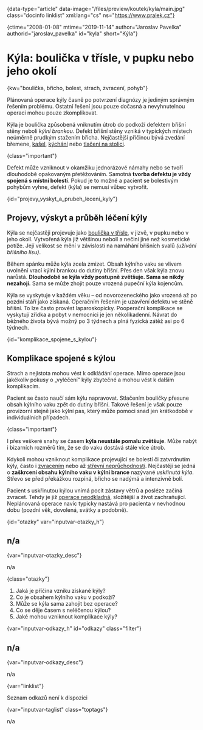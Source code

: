 
{data-type="article" data-image="/files/preview/koutek/kyla/main.jpg" class="docinfo linklist" xml:lang="cs" ns="https://www.pralek.cz"}

{ctime="2008-01-08" mtime="2019-11-14" author="Jaroslav Pavelka" authorid="jaroslav_pavelka" id="kyla" short="Kýla"}

# Kýla: boulička v třísle, v pupku nebo jeho okolí

{kw="boulička, břicho, bolest, strach, zvracení, pohyb"}

Plánovaná operace kýly časně po potvrzení diagnózy je jediným správným řešením problému. Ostatní řešení jsou pouze dočasná a nevyhnutelnou operaci mohou pouze zkomplikovat.

Kýla je boulička způsobená vniknutím útrob do podkoží defektem břišní stěny neboli _kýlní brankou_. Defekt břišní stěny vzniká v typických místech neúměrně prudkým stažením břicha. Nejčastější příčinou bývá zvedání břemene, [kašel][1], [kýchání][2] nebo [tlačení na stolici][3].

{class="important"}

Defekt může vzniknout v okamžiku jednorázové námahy nebo se tvoří dlouhodobě opakovaným přetěžováním. Samotná **tvorba defektu je vždy spojená s místní bolestí**. Pokud je to možné a pacient se bolestivým pohybům vyhne, defekt (kýla) se nemusí vůbec vytvořit.

{id="projevy\_vyskyt\_a\_prubeh\_leceni_kyly"}

## Projevy, výskyt a průběh léčení kýly

Kýla se nejčastěji projevuje jako [boulička v třísle][4], v jizvě, v pupku nebo v jeho okolí. Vytvořená kýla již většinou nebolí a nečiní jiné než kosmetické potíže. Její velikost se mění v závislosti na namáhání břišních svalů _(užívání břišního lisu)_.

Během spánku může kýla zcela zmizet. Obsah kýlního vaku se vlivem uvolnění vrací kýlní brankou do dutiny břišní. Přes den však kýla znovu narůstá. **Dlouhodobě se kýla vždy postupně zvětšuje. Sama se nikdy nezahojí.** Sama se může zhojit pouze vrozená pupeční kýla kojencům.

Kýla se vyskytuje v každém věku – od novorozeneckého jako vrozená až po pozdní stáří jako získaná. Operačním řešením je uzavření defektu ve stěně břišní. To lze často provést laparoskopicky. Pooperační komplikace se vyskytují zřídka a pobyt v nemocnici je jen několikadenní. Návrat do běžného života bývá možný po 3 týdnech a plná fyzická zátěž asi po 6 týdnech.

{id="komplikace\_spojene\_s_kylou"}

## Komplikace spojené s kýlou

Strach a nejistota mohou vést k odkládání operace. Mimo operace jsou jakékoliv pokusy o „vyléčení“ kýly zbytečné a mohou vést k dalším komplikacím.

Pacient se často naučí sám kýlu napravovat. Stlačením bouličky přesune obsah kýlního vaku zpět do dutiny břišní. Takové řešení je však pouze provizorní stejně jako kýlní pas, který může pomoci snad jen krátkodobě v individuálních případech.

{class="important"}

I přes veškeré snahy se časem **kýla neustále pomalu zvětšuje**. Může nabýt i bizarních rozměrů tím, že se do vaku dostává stále více útrob.

Kdykoli mohou vzniknout komplikace projevující se bolestí či zatvrdnutím kýly, často i [zvracením][5] nebo až [střevní neprůchodností][6]. Nejčastěji se jedná o **zaškrcení obsahu kýlního vaku v kýlní brance** nazývané _uskřinutá kýla_. Střevo se před překážkou rozpíná, břicho se nadýmá a intenzivně bolí.

Pacient s uskřinutou kýlou vnímá pocit zástavy větrů a posléze začíná zvracet. Tehdy je již [operace neodkladná][7], složitější a život zachraňující. Neplánovaná operace navíc typicky nastává pro pacienta v nevhodnou dobu (pozdní věk, dovolená, svátky a podobně).

{id="otazky" var="inputvar-otazky_h"}

## n/a

{var="inputvar-otazky_desc"}

n/a

{class="otazky"}

  1. Jaká je příčina vzniku získané kýly?
  2. Co je obsahem kýlního vaku v podkoží?
  3. Může se kýla sama zahojit bez operace?
  4. Co se děje časem s neléčenou kýlou?
  5. Jaké mohou vzniknout komplikace kýly?

{var="inputvar-odkazy_h" id="odkazy" class="filter"}

## n/a

{var="inputvar-odkazy_desc"}

n/a

{var="linklist"}

Seznam odkazů není k dispozici

{var="inputvar-taglist" class="toptags"}

n/a

 [1]: kasel_a_typy_kasle
 [2]: ryma_a_smrkani
 [3]: krvaceni_z_konecniku
 [4]: lymfaticke_uzliny
 [5]: funkcni_poruchy_traveni
 [6]: strevni_nepruchodnost
 [7]: nalehavost_lekarskeho_vysetreni


